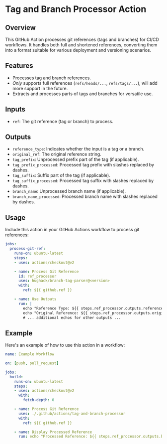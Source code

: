 # Tag and Branch Processor Action

## Overview
This GitHub Action processes git references (tags and branches) for CI/CD workflows. It handles both full and shortened references, converting them into a format suitable for various deployment and versioning scenarios.

## Features
- Processes tag and branch references.
- *Only* supports full references (`refs/heads/...`, `refs/tags/...`), will add more support in the future.
- Extracts and processes parts of tags and branches for versatile use.

## Inputs

- `ref`: The git reference (tag or branch) to process.

## Outputs

- `reference_type`: Indicates whether the input is a tag or a branch.
- `original_ref`: The original reference string.
- `tag_prefix`: Unprocessed prefix part of the tag (if applicable).
- `tag_prefix_processed`: Processed tag prefix with slashes replaced by dashes.
- `tag_suffix`: Suffix part of the tag (if applicable).
- `tag_suffix_processed`: Processed tag suffix with slashes replaced by dashes.
- `branch_name`: Unprocessed branch name (if applicable).
- `branch_name_processed`: Processed branch name with slashes replaced by dashes.

## Usage

Include this action in your GitHub Actions workflow to process git references:

```yaml
jobs:
  process-git-ref:
    runs-on: ubuntu-latest
    steps:
    - uses: actions/checkout@v2

    - name: Process Git Reference
      id: ref_processor
      uses: hughack/branch-tag-parser@<version>
      with:
        ref: ${{ github.ref }}

    - name: Use Outputs
      run: |
        echo "Reference Type: ${{ steps.ref_processor.outputs.reference_type }}"
        echo "Original Reference: ${{ steps.ref_processor.outputs.original_ref }}"
        # ... additional echos for other outputs ...
```

## Example

Here's an example of how to use this action in a workflow:

```yaml
name: Example Workflow

on: [push, pull_request]

jobs:
  build:
    runs-on: ubuntu-latest
    steps:
    - uses: actions/checkout@v2
      with:
        fetch-depth: 0

    - name: Process Git Reference
      uses: ./.github/actions/tag-and-branch-processor
      with:
        ref: ${{ github.ref }}

    - name: Display Processed Reference
      run: echo "Processed Reference: ${{ steps.ref_processor.outputs.branch_name_processed }}"
```
